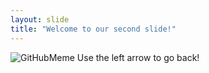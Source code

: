 ```yaml
---
layout: slide
title: "Welcome to our second slide!"
---
```

![GitHubMeme](https://i.pinimg.com/originals/22/e8/fb/22e8fb442c9625edef2504837f8b40cb.jpg)
Use the left arrow to go back!
